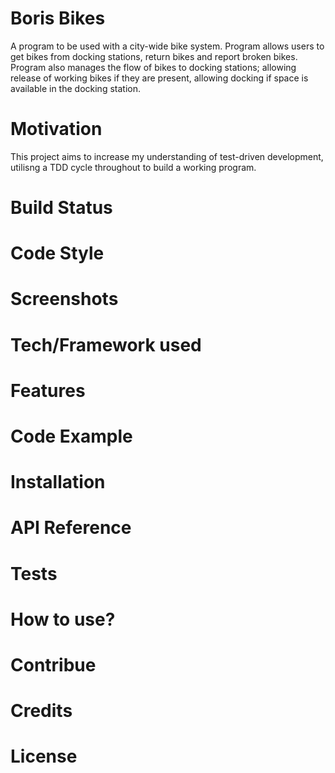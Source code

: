 # Boris Bikes
  A program to be used with a city-wide bike system. 
  Program allows users to get bikes from docking stations, return bikes and report broken bikes.
  Program also manages the flow of bikes to docking stations; allowing release of working bikes if they are present, allowing docking if space is available in the docking station.

# Motivation
  This project aims to increase my understanding of test-driven development, utilisng a TDD cycle throughout to build a working program.

# Build Status

# Code Style

# Screenshots

# Tech/Framework used

# Features

# Code Example

# Installation

# API Reference

# Tests

# How to use?

# Contribue

# Credits

# License